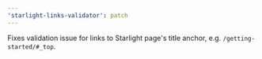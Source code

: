 ```yaml
---
'starlight-links-validator': patch
---
```


Fixes validation issue for links to Starlight page's title anchor, e.g. `/getting-started/#_top`.
